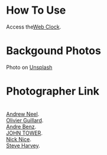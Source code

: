 # How To Use
Access the<a href ="https://kate0223.github.io/webclock/">Web Clock</a>.

# Backgound Photos

Photo on <a href="https://unsplash.com/s/photos/dark-leaf?utm_source=unsplash&utm_medium=referral&utm_content=creditCopyText">Unsplash</a>

# Photographer Link
<br><a href ="https://unsplash.com/@andrewtneel">Andrew Neel</a>.<br>
<a href ="https://unsplash.com/@olivier_twwli">Olivier Guillard</a>.<br>
<a href ="https://unsplash.com/@trapnation">Andre Benz</a>.<br>
<a href ="https://unsplash.com/@heytowner">JOHN TOWER</a>.<br>
<a href ="https://unsplash.com/@nicknice">Nick Nice</a>.<br>
<a href ="https://unsplash.com/@trommelkopf">Steve Harvey</a>.<br>
